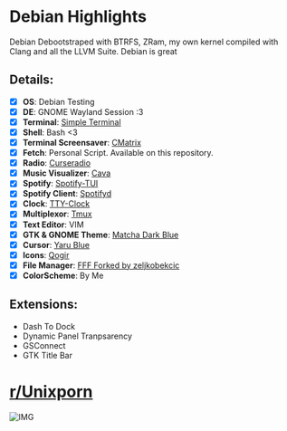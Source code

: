 # Debian Highlights

Debian Debootstraped with BTRFS, ZRam, my own kernel compiled with Clang and all the LLVM Suite. Debian is great

## Details:

- [X] **OS**: Debian Testing
- [x] **DE**: GNOME Wayland Session :3
- [X] **Terminal**: [Simple Terminal](https://st.suckless.org/)
- [X] **Shell**: Bash <3
- [X] **Terminal Screensaver**: [CMatrix](https://github.com/abishekvashok/cmatrix)
- [X] **Fetch**: Personal Script. Available on this repository.
- [X] **Radio**: [Curseradio](https://github.com/chronitis/curseradio)
- [X] **Music Visualizer**: [Cava](https://github.com/karlstav/cava)
- [X] **Spotify**: [Spotify-TUI](https://github.com/Rigellute/spotify-tui)
- [X] **Spotify Client**: [Spotifyd](https://github.com/Spotifyd/spotifyd)
- [X] **Clock**: [TTY-Clock](https://github.com/xorg62/tty-clock)
- [X] **Multiplexor**: [Tmux](https://github.com/tmux/tmux)
- [X] **Text Editor**: VIM
- [X] **GTK & GNOME Theme**: [Matcha Dark Blue](https://github.com/vinceliuice/Matcha-gtk-theme)
- [X] **Cursor**: [Yaru Blue](https://github.com/Jannomag/Yaru-Colors)
- [X] **Icons**: [Qogir](https://github.com/vinceliuice/Qogir-icon-theme)
- [X] **File Manager**: [FFF Forked by zeljkobekcic](https://github.com/zeljkobekcic/fff)
- [X] **ColorScheme**: By Me

## Extensions:

- Dash To Dock
- Dynamic Panel Tranpsarency
- GSConnect
- GTK Title Bar

# [r/Unixporn](https://www.reddit.com/r/unixporn/comments/kfdyxf/gnome_debian_highlights/)

![IMG](https://github.com/AlexisMtzGasca/Debian-Highlights/blob/main/Sin%20nombre.png?raw=true)
